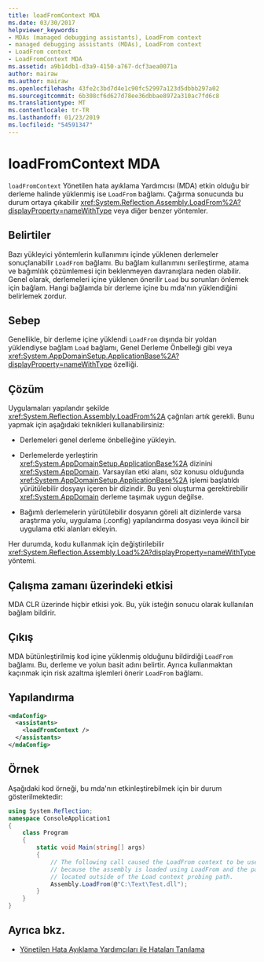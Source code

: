 ```yaml
---
title: loadFromContext MDA
ms.date: 03/30/2017
helpviewer_keywords:
- MDAs (managed debugging assistants), LoadFrom context
- managed debugging assistants (MDAs), LoadFrom context
- LoadFrom context
- LoadFromContext MDA
ms.assetid: a9b14db1-d3a9-4150-a767-dcf3aea0071a
author: mairaw
ms.author: mairaw
ms.openlocfilehash: 43fe2c3bd7d4e1c90fc52997a123d5dbbb297a02
ms.sourcegitcommit: 6b308cf6d627d78ee36dbbae8972a310ac7fd6c8
ms.translationtype: MT
ms.contentlocale: tr-TR
ms.lasthandoff: 01/23/2019
ms.locfileid: "54591347"
---
```

# <a name="loadfromcontext-mda"></a>loadFromContext MDA
`loadFromContext` Yönetilen hata ayıklama Yardımcısı (MDA) etkin olduğu bir derleme halinde yüklenmiş ise `LoadFrom` bağlamı. Çağırma sonucunda bu durum ortaya çıkabilir <xref:System.Reflection.Assembly.LoadFrom%2A?displayProperty=nameWithType> veya diğer benzer yöntemler.  
  
## <a name="symptoms"></a>Belirtiler  
 Bazı yükleyici yöntemlerin kullanımını içinde yüklenen derlemeler sonuçlanabilir `LoadFrom` bağlamı. Bu bağlam kullanımını serileştirme, atama ve bağımlılık çözümlemesi için beklenmeyen davranışlara neden olabilir. Genel olarak, derlemeleri içine yüklenen önerilir `Load` bu sorunları önlemek için bağlam. Hangi bağlamda bir derleme içine bu mda'nın yüklendiğini belirlemek zordur.  
  
## <a name="cause"></a>Sebep  
 Genellikle, bir derleme içine yüklendi `LoadFrom` dışında bir yoldan yüklendiyse bağlam `Load` bağlamı, Genel Derleme Önbelleği gibi veya <xref:System.AppDomainSetup.ApplicationBase%2A?displayProperty=nameWithType> özelliği.  
  
## <a name="resolution"></a>Çözüm  
 Uygulamaları yapılandır şekilde <xref:System.Reflection.Assembly.LoadFrom%2A> çağrıları artık gerekli. Bunu yapmak için aşağıdaki teknikleri kullanabilirsiniz:  
  
-   Derlemeleri genel derleme önbelleğine yükleyin.  
  
-   Derlemelerde yerleştirin <xref:System.AppDomainSetup.ApplicationBase%2A> dizinini <xref:System.AppDomain>. Varsayılan etki alanı, söz konusu olduğunda <xref:System.AppDomainSetup.ApplicationBase%2A> işlemi başlatıldı yürütülebilir dosyayı içeren bir dizindir. Bu yeni oluşturma gerektirebilir <xref:System.AppDomain> derleme taşımak uygun değilse.  
  
-   Bağımlı derlemelerin yürütülebilir dosyanın göreli alt dizinlerde varsa araştırma yolu, uygulama (.config) yapılandırma dosyası veya ikincil bir uygulama etki alanları ekleyin.  
  
 Her durumda, kodu kullanmak için değiştirilebilir <xref:System.Reflection.Assembly.Load%2A?displayProperty=nameWithType> yöntemi.  
  
## <a name="effect-on-the-runtime"></a>Çalışma zamanı üzerindeki etkisi  
 MDA CLR üzerinde hiçbir etkisi yok. Bu, yük isteğin sonucu olarak kullanılan bağlam bildirir.  
  
## <a name="output"></a>Çıkış  
 MDA bütünleştirilmiş kod içine yüklenmiş olduğunu bildirdiği `LoadFrom` bağlamı. Bu, derleme ve yolun basit adını belirtir. Ayrıca kullanmaktan kaçınmak için risk azaltma işlemleri önerir `LoadFrom` bağlamı.  
  
## <a name="configuration"></a>Yapılandırma  
  
```xml  
<mdaConfig>  
  <assistants>  
    <loadFromContext />  
  </assistants>  
</mdaConfig>  
```  
  
## <a name="example"></a>Örnek  
 Aşağıdaki kod örneği, bu mda'nın etkinleştirebilmek için bir durum gösterilmektedir:  
  
```csharp
using System.Reflection;  
namespace ConsoleApplication1  
{  
    class Program  
    {  
        static void Main(string[] args)  
        {  
            // The following call caused the LoadFrom context to be used  
            // because the assembly is loaded using LoadFrom and the path is   
            // located outside of the Load context probing path.   
            Assembly.LoadFrom(@"C:\Text\Test.dll");  
        }  
    }  
}  
```  
  
## <a name="see-also"></a>Ayrıca bkz.
- [Yönetilen Hata Ayıklama Yardımcıları ile Hataları Tanılama](../../../docs/framework/debug-trace-profile/diagnosing-errors-with-managed-debugging-assistants.md)
